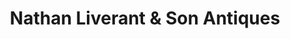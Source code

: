 ---
title: "Nathan Liverant & Son Antiques"
url: /colchester/nathan-liverant-and-son-antiques/
shop: antiques
---